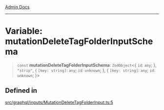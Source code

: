 [Admin Docs](/)

***

# Variable: mutationDeleteTagFolderInputSchema

> `const` **mutationDeleteTagFolderInputSchema**: `ZodObject`\<\{ `id`: `any`; \}, `"strip"`, \{ `[key: string]`: `any`;  `id`: `unknown`; \}, \{ `[key: string]`: `any`;  `id`: `unknown`; \}\>

## Defined in

[src/graphql/inputs/MutationDeleteTagFolderInput.ts:5](https://github.com/NishantSinghhhhh/talawa-api/blob/ff0f1d6ae21d3428519b64e42fe3bfdff573cb6e/src/graphql/inputs/MutationDeleteTagFolderInput.ts#L5)
